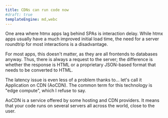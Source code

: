 ```yaml
---
title: CDNs can run code now
#draft: true
templateEngine: md,webc
---
```


One area where htmx apps lag behind SPAs is interaction delay.
While htmx apps usually have a much improved initial load time,
the need for a server roundtrip for most interactions is a disadvantage.

For most apps, this doesn't matter, as they are all frontends to databases anyway.
Thus, there is always a request to the server;
the difference is whether the response is HTML or a proprietary JSON-based format that needs to be converted to HTML.

The latency issue is even less of a problem thanks to... let's call it Application on CDN (AoCDN).
The common term for this technology is <no-spoiler>"edge compute"</no-spoiler>,
which I refuse to say.

AoCDN is a service offered by some hosting and CDN providers.
It means that your code runs on several servers all across the world, close to the user.
